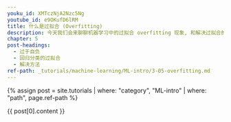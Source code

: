 ```yaml
---
youku_id: XMTczNjA2Nzc5Ng
youtube_id: e9OKufD6lRM
title: 什么是过拟合 (Overfitting)
description: 今天我们会来聊聊机器学习中的过拟合 overfitting 现象, 和解决过拟合的方法. 在细说之前, 我们先用实际生活中的一个例子来比喻一下过拟合现象. 说白了, 就是机器学习模型于自信. 已经到了自负的阶段了. 那自负的坏处, 大家也知道, 就是在自己的小圈子里表现非凡,  不过在现实的大圈子里却往往处处碰壁. 所以在这个简介里,  我们把自负和过拟合画上等号.
chapter: 5
post-headings:
  - 过于自负
  - 回归分类的过拟合
  - 解决方法
ref-path: _tutorials/machine-learning/ML-intro/3-05-overfitting.md
---
```



{% assign post = site.tutorials | where: "category", "ML-intro" | where: "path", page.ref-path %}

{{ post[0].content }}